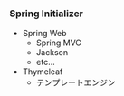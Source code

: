 ### Spring Initializer
- Spring Web
    - Spring MVC
    - Jackson
    - etc...
- Thymeleaf
    - テンプレートエンジン
